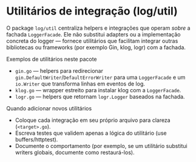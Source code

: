 # Utilitários de integração (log/util)

O package `log/util` centraliza helpers e integrações que operam *sobre* a
fachada `LoggerFacade`. Ele não substitui adapters ou a implementação
concreta do logger — fornece utilitários que facilitam integrar outras
bibliotecas ou frameworks (por exemplo Gin, klog, logr) com a fachada.

Exemplos de utilitários neste pacote

- `gin.go` — helpers para redirecionar `gin.DefaultWriter`/`DefaultErrorWriter`
  para uma `LoggerFacade` e um `io.Writer` que transforma linhas em eventos de log.
- `klog.go` — wrapper estreito para instalar klog com a `LoggerFacade`.
- `logr.go` — helpers que retornam `logr.Logger` baseados na fachada.

Quando adicionar novos utilitários

- Coloque cada integração em seu próprio arquivo para clareza (`<target>.go`).
- Escreva testes que validem apenas a lógica do utilitário (use buffers/httptest).
- Documente o comportamento (por exemplo, se um utilitário substitui writers
  globais, documente como restaurá-los).

